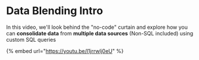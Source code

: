 # Data Blending Intro

In this video, we'll look behind the "no-code" curtain and explore how you can **consolidate data** from **multiple data sources** (Non-SQL included) using custom SQL queries

{% embed url="https://youtu.be/l1jrrwlj0eU" %}
